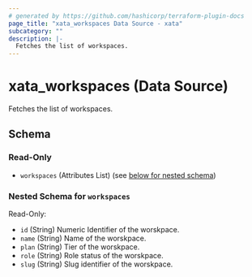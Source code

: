 ```yaml
---
# generated by https://github.com/hashicorp/terraform-plugin-docs
page_title: "xata_workspaces Data Source - xata"
subcategory: ""
description: |-
  Fetches the list of workspaces.
---
```


# xata_workspaces (Data Source)

Fetches the list of workspaces.



<!-- schema generated by tfplugindocs -->
## Schema

### Read-Only

- `workspaces` (Attributes List) (see [below for nested schema](#nestedatt--workspaces))

<a id="nestedatt--workspaces"></a>
### Nested Schema for `workspaces`

Read-Only:

- `id` (String) Numeric Identifier of the worskpace.
- `name` (String) Name of the worskpace.
- `plan` (String) Tier of the worskpace.
- `role` (String) Role status of the worskpace.
- `slug` (String) Slug identifier of the worskpace.
